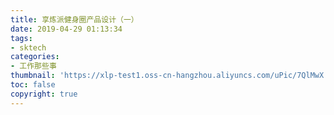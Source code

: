 ```yaml
---
title: 享炼派健身圈产品设计（一）
date: 2019-04-29 01:13:34
tags: 
- sktech
categories: 
- 工作那些事
thumbnail: 'https://xlp-test1.oss-cn-hangzhou.aliyuncs.com/uPic/7QlMwX.jpg'
toc: false
copyright: true
---
```

